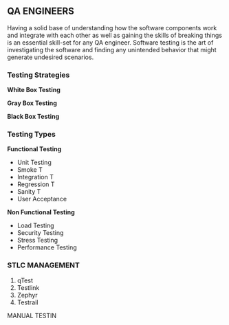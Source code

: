 ## QA ENGINEERS 

Having a solid base of understanding how the software components work and integrate with each other as well as gaining the skills of breaking things is an essential skill-set for any QA engineer. Software testing is the art of investigating the software and finding any unintended behavior that might generate undesired scenarios.



### Testing Strategies

**White Box Testing**

**Gray Box Testing**

**Black Box Testing**



### Testing Types

**Functional Testing** 

- Unit Testing
- Smoke T
- Integration T
- Regression T
- Sanity T
- User Acceptance

**Non Functional Testing** 

- Load Testing
- Security Testing
- Stress Testing
- Performance Testing



### STLC MANAGEMENT 

1. qTest
2. Testlink
3. Zephyr
4. Testrail



MANUAL TESTIN



